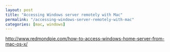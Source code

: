 ```yaml
---
layout: post
title: "Accessing Windows server remotely with Mac"
permalink: "/accessing-windows-server-remotely-with-mac"
categories: [mac, windows]
---
```


<a href="http://www.redmondpie.com/how-to-access-windows-home-server-from-mac-os-x/">http://www.redmondpie.com/how-to-access-windows-home-server-from-mac-os-x/</a>
